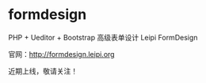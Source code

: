 formdesign
==========

PHP + Ueditor + Bootstrap 高级表单设计 Leipi FormDesign

官网：http://formdesign.leipi.org

近期上线，敬请关注！
